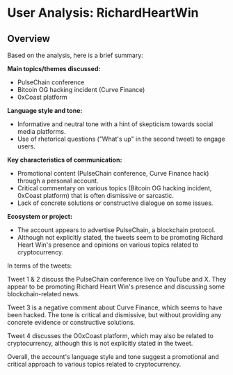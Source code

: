 # User Analysis: RichardHeartWin

## Overview

Based on the analysis, here is a brief summary:

**Main topics/themes discussed:**

* PulseChain conference
* Bitcoin OG hacking incident (Curve Finance)
* 0xCoast platform

**Language style and tone:**

* Informative and neutral tone with a hint of skepticism towards social media platforms.
* Use of rhetorical questions ("What's up" in the second tweet) to engage users.

**Key characteristics of communication:**

* Promotional content (PulseChain conference, Curve Finance hack) through a personal account.
* Critical commentary on various topics (Bitcoin OG hacking incident, 0xCoast platform) that is often dismissive or sarcastic.
* Lack of concrete solutions or constructive dialogue on some issues.

**Ecosystem or project:**

* The account appears to advertise PulseChain, a blockchain protocol.
* Although not explicitly stated, the tweets seem to be promoting Richard Heart Win's presence and opinions on various topics related to cryptocurrency.

In terms of the tweets:

Tweet 1 & 2 discuss the PulseChain conference live on YouTube and X. They appear to be promoting Richard Heart Win's presence and discussing some blockchain-related news.

Tweet 3 is a negative comment about Curve Finance, which seems to have been hacked. The tone is critical and dismissive, but without providing any concrete evidence or constructive solutions.

Tweet 4 discusses the O0xCoast platform, which may also be related to cryptocurrency, although this is not explicitly stated in the tweet.

Overall, the account's language style and tone suggest a promotional and critical approach to various topics related to cryptocurrency.